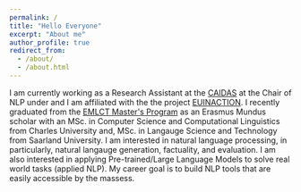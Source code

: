 ```yaml
---
permalink: /
title: "Hello Everyone"
excerpt: "About me"
author_profile: true
redirect_from: 
  - /about/
  - /about.html
---
```


I am currently working as a Research Assistant at the [CAIDAS](https://www.uni-wuerzburg.de/caidas/home/) at the Chair of NLP under and I am affiliated with the the project [EUINACTION](https://www.euinaction.eu/). I recently graduated from the [EMLCT Master's Program](https://lct-master.org/) as an Erasmus Mundus scholar with an MSc. in Computer Science and Computational Linguistics from Charles University and, MSc. in Langauge Science and Technology from Saarland University. I am interested in natural language processing, in particularly, natural langauge generation, factuality, and evaluation. I am also interested in applying Pre-trained/Large Language Models to solve real world tasks (applied NLP). My career goal is to build NLP tools that are easily accessible by the massess. 

